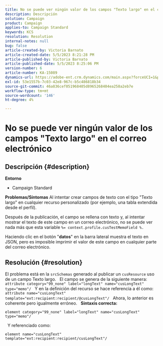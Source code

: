 ```yaml
---
title: No se puede ver ningún valor de los campos "Texto largo" en el correo electrónico
description: Descripción
solution: Campaign
product: Campaign
applies-to: Campaign Standard
keywords: KCS
resolution: Resolution
internal-notes: null
bug: false
article-created-by: Victoria Barnato
article-created-date: 5/5/2023 8:21:28 PM
article-published-by: Victoria Barnato
article-published-date: 5/5/2023 8:25:06 PM
version-number: 6
article-number: KA-15089
dynamics-url: https://adobe-ent.crm.dynamics.com/main.aspx?forceUCI=1&pagetype=entityrecord&etn=knowledgearticle&id=e10d5365-82eb-ed11-a7c6-6045bd0065f9
exl-id: 53e1557b-7c03-42e8-967c-b5c486818b34
source-git-commit: 46a836cef051968405d8965268404ea258a2eb7e
workflow-type: tm+mt
source-wordcount: '146'
ht-degree: 4%

---
```


# No se puede ver ningún valor de los campos &quot;Texto largo&quot; en el correo electrónico

## Descripción {#description}

<b>Entorno</b>
- Campaign Standard


<b>Problemas/Síntomas</b>
Al intentar crear campos de texto con el tipo &quot;Texto largo&quot; en cualquier recurso personalizado (por ejemplo, una tabla extendida desde el perfil).

Después de la publicación, el campo se rellena con texto y, al intentar mostrar el texto de este campo en un correo electrónico, no se puede ver nada más que esta variable `%= context.profile.cusTestMemoField %.`

Haciendo clic en el botón &quot;<b>datos</b>&quot; en la barra lateral muestra el texto en JSON, pero es imposible imprimir el valor de este campo en cualquier parte del correo electrónico.


## Resolución {#resolution}


El problema está en la `srcSchemas` generado al publicar un `cusResource` uso de un campo Texto largo.
 
El campo se genera de la siguiente manera:
 
`attribute category="99_none" label="longText" name="cusLongText" type="memo"/`
 
Y en la definición del recurso se hace referencia a él como:
 
`attribute name="cusLongText" template="ext:recipient:recipient/@cusLongText"/`
 
Ahora, lo anterior es coherente pero igualmente erróneo.
 
<b>Sintaxis correcta:</b>


```
element category="99_none" label="longText" name="cusLongText" type="memo"/
```


 
Y referenciado como:


```
element name="cusLongText" template="ext:recipient:recipient/cusLongText"/
```
